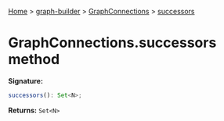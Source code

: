 [Home](./index) &gt; [graph-builder](./graph-builder.md) &gt; [GraphConnections](./graph-builder.graphconnections.md) &gt; [successors](./graph-builder.graphconnections.successors.md)

# GraphConnections.successors method


**Signature:**
```javascript
successors(): Set<N>;
```
**Returns:** `Set<N>`


